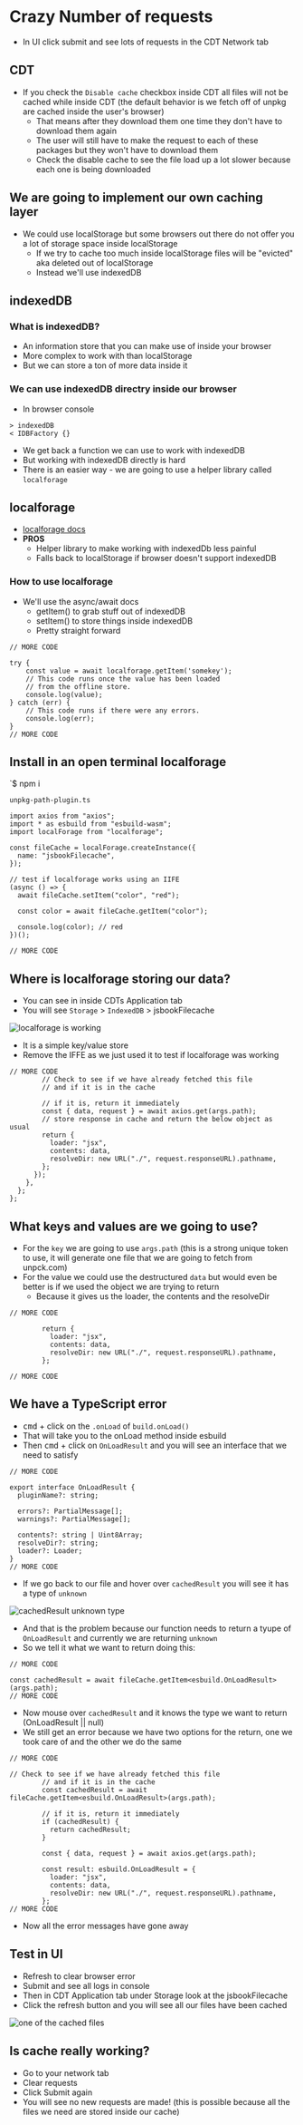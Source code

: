 # Crazy Number of requests
* In UI click submit and see lots of requests in the CDT Network tab

## CDT
* If you check the `Disable cache` checkbox inside CDT all files will not be cached while inside CDT (the default behavior is we fetch off of unpkg are cached inside the user's browser)
    - That means after they download them one time they don't have to download them again
    - The user will still have to make the request to each of these packages but they won't have to download them
    - Check the disable cache to see the file load up a lot slower because each one is being downloaded

## We are going to implement our own caching layer
* We could use localStorage but some browsers out there do not offer you a lot of storage space inside localStorage
    - If we try to cache too much inside localStorage files will be "evicted" aka deleted out of localStorage
    - Instead we'll use indexedDB

## indexedDB
### What is indexedDB?
* An information store that you can make use of inside your browser
* More complex to work with than localStorage
* But we can store a ton of more data inside it

### We can use indexedDB directry inside our browser
* In browser console

```
> indexedDB
< IDBFactory {}
```

* We get back a function we can use to work with indexedDB
* But working with indexedDB directly is hard
* There is an easier way - we are going to use a helper library called `localforage`

## localforage
* [localforage docs](https://www.npmjs.com/package/localforage)
* **PROS**
    - Helper library to make working with indexedDb less painful
    - Falls back to localStorage if browser doesn't support indexedDB

### How to use localforage
* We'll use the async/await docs
    - getItem() to grab stuff out of indexedDB
    - setItem() to store things inside indexedDB
    - Pretty straight forward

```
// MORE CODE

try {
    const value = await localforage.getItem('somekey');
    // This code runs once the value has been loaded
    // from the offline store.
    console.log(value);
} catch (err) {
    // This code runs if there were any errors.
    console.log(err);
}
// MORE CODE
```

## Install in an open terminal localforage
`$ npm i 

`unpkg-path-plugin.ts`

```
import axios from "axios";
import * as esbuild from "esbuild-wasm";
import localForage from "localforage";

const fileCache = localForage.createInstance({
  name: "jsbookFilecache",
});

// test if localforage works using an IIFE
(async () => {
  await fileCache.setItem("color", "red");

  const color = await fileCache.getItem("color");

  console.log(color); // red
})();

// MORE CODE
```

## Where is localforage storing our data?
* You can see in inside CDTs Application tab
* You will see `Storage` > `IndexedDB` > jsbookFilecache

![localforage is working](https://i.imgur.com/pU0qur0.png)

* It is a simple key/value store
* Remove the IFFE as we just used it to test if localforage was working

```
// MORE CODE
        // Check to see if we have already fetched this file 
        // and if it is in the cache
        
        // if it is, return it immediately
        const { data, request } = await axios.get(args.path);
        // store response in cache and return the below object as usual
        return {
          loader: "jsx",
          contents: data,
          resolveDir: new URL("./", request.responseURL).pathname,
        };
      });
    },
  };
};
```

## What keys and values are we going to use?
* For the `key` we are going to use `args.path` (this is a strong unique token to use, it will generate one file that we are going to fetch from unpck.com)
* For the value we could use the destructured `data` but would even be better is if we used the object we are trying to return
    - Because it gives us the loader, the contents and the resolveDir

```
// MORE CODE

        return {
          loader: "jsx",
          contents: data,
          resolveDir: new URL("./", request.responseURL).pathname,
        };

// MORE CODE
```

## We have a TypeScript error
* <kbd>cmd</kbd> + click on the `.onLoad` of `build.onLoad()`
* That will take you to the onLoad method inside esbuild
* Then <kbd>cmd</kbd> + click on `OnLoadResult` and you will see an interface that we need to satisfy

```
// MORE CODE

export interface OnLoadResult {
  pluginName?: string;

  errors?: PartialMessage[];
  warnings?: PartialMessage[];

  contents?: string | Uint8Array;
  resolveDir?: string;
  loader?: Loader;
}
// MORE CODE
```

* If we go back to our file and hover over `cachedResult` you will see it has a type of `unknown`

![cachedResult unknown type](https://i.imgur.com/RuD7DT4.png)

* And that is the problem because our function needs to return a tyupe of `OnLoadResult` and currently we are returning `unknown`
* So we tell it what we want to return doing this:

```
// MORE CODE

const cachedResult = await fileCache.getItem<esbuild.OnLoadResult>(args.path);
// MORE CODE
```

* Now mouse over `cachedResult` and it knows the type we want to return (OnLoadResult || null)
* We still get an error because we have two options for the return, one we took care of and the other we do the same

```
// MORE CODE

// Check to see if we have already fetched this file
        // and if it is in the cache
        const cachedResult = await fileCache.getItem<esbuild.OnLoadResult>(args.path);

        // if it is, return it immediately
        if (cachedResult) {
          return cachedResult;
        }

        const { data, request } = await axios.get(args.path);

        const result: esbuild.OnLoadResult = {
          loader: "jsx",
          contents: data,
          resolveDir: new URL("./", request.responseURL).pathname,
        };
// MORE CODE
```

* Now all the error messages have gone away

## Test in UI
* Refresh to clear browser error
* Submit and see all logs in console
* Then in CDT Application tab under Storage look at the jsbookFilecache
* Click the refresh button and you will see all our files have been cached

![one of the cached files](https://i.imgur.com/i8zM0sn.png)

## Is cache really working?
* Go to your network tab
* Clear requests
* Click Submit again
* You will see no new requests are made! (this is possible because all the files we need are stored inside our cache)
